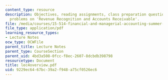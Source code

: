 ```yaml
---
content_type: resource
description: Objectives, reading assignments, class preparation questions, optional
  problems on 'Revenue Recognition and Accounts Receivable'.
file: /media/courses/15-514-financial-and-managerial-accounting-summer-2003/9229ec6467bc39a2f948a75cf0526ec6_lec4overview.pdf
file_type: application/pdf
learning_resource_types:
- Lecture Notes
ocw_type: OCWFile
parent_title: Lecture Notes
parent_type: CourseSection
parent_uid: 4bd3a508-0fcc-f8ec-2607-8dcbdb398798
resourcetype: Document
title: lec4overview.pdf
uid: 9229ec64-67bc-39a2-f948-a75cf0526ec6
---
```

